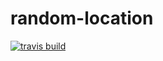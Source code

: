 # random-location
[![travis build](https://img.shields.io/travis/rmrs/random-location.svg?style=flat-square)](https://travis-ci.org/rmrs/random-location)


